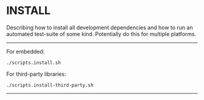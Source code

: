 # INSTALL

Describing how to install all development dependencies and how to run an automated test-suite of some kind. Potentially do this for multiple platforms.

---

For embedded:

```./scripts.install.sh```<br/>

For third-party libraries:

```./scripts.install-third-party.sh```<br/>

---